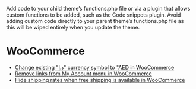 Add code to your child theme’s functions.php file or via a plugin that allows custom functions to be added, such as the Code snippets plugin. Avoid adding custom code directly to your parent theme’s functions.php file as this will be wiped entirely when you update the theme.

# WooCommerce
- [Change existing "د.إ" currency symbol to "AED in WooCommerce](https://github.com/yaseralhosani/WooCommerce/blob/014f27a1f66a0ec8bb8f08bb32f04c2c88c5cdf7/Change%20existing%20%22%D8%AF.%D8%A5%22%20currency%20symbol%20to%20%22AED%20in%20WooCommerce)
- [Remove links from My Account menu in WooCommerce](https://github.com/yaseralhosani/WooCommerce/blob/1aadcebf98d09b80ad2742120f8a5af5508f87cf/Remove%20links%20from%20My%20Account%20menu%20in%20WooCommerce)
- [Hide shipping rates when free shipping is available in WooCommerce](https://github.com/yaseralhosani/WooCommerce/blob/68d7b59d7095430f052092421c54bf0cce1cca1d/Hide%20shipping%20rates%20when%20free%20shipping%20is%20available%20in%20WooCommerce)
